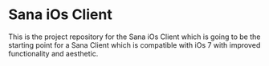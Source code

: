 Sana iOs Client
===============

This is the project repository for the Sana iOs Client which is going to be the starting point for a Sana Client which is compatible with iOs 7 with improved functionality and aesthetic.



